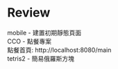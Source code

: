 # Review
mobile - 建置初期靜態頁面  
CCO - 點餐專案  
  點餐首頁: http://localhost:8080/main  
tetris2 - 簡易俄羅斯方塊  
  
